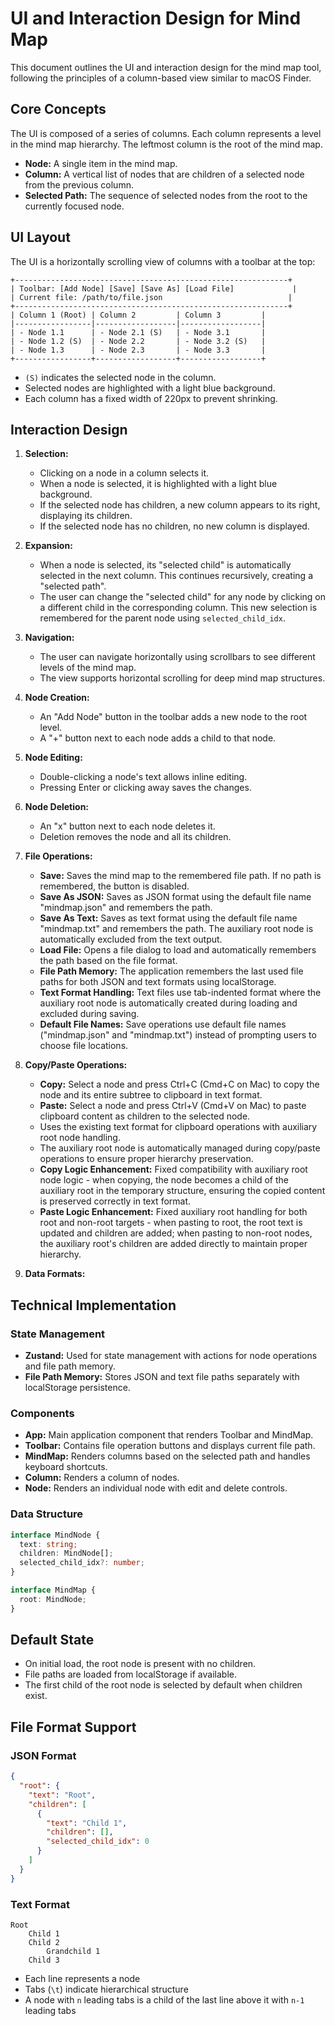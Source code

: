 
# UI and Interaction Design for Mind Map

This document outlines the UI and interaction design for the mind map tool, following the principles of a column-based view similar to macOS Finder.

## Core Concepts

The UI is composed of a series of columns. Each column represents a level in the mind map hierarchy. The leftmost column is the root of the mind map.

- **Node:** A single item in the mind map.
- **Column:** A vertical list of nodes that are children of a selected node from the previous column.
- **Selected Path:** The sequence of selected nodes from the root to the currently focused node.

## UI Layout

The UI is a horizontally scrolling view of columns with a toolbar at the top:

```
+-------------------------------------------------------------+
| Toolbar: [Add Node] [Save] [Save As] [Load File]             |
| Current file: /path/to/file.json                            |
+-------------------------------------------------------------+
| Column 1 (Root) | Column 2         | Column 3         |
|-----------------|------------------|------------------|
| - Node 1.1      | - Node 2.1 (S)   | - Node 3.1       |
| - Node 1.2 (S)  | - Node 2.2       | - Node 3.2 (S)   |
| - Node 1.3      | - Node 2.3       | - Node 3.3       |
+-----------------+------------------+------------------+
```

- `(S)` indicates the selected node in the column.
- Selected nodes are highlighted with a light blue background.
- Each column has a fixed width of 220px to prevent shrinking.

## Interaction Design

1.  **Selection:**
    - Clicking on a node in a column selects it.
    - When a node is selected, it is highlighted with a light blue background.
    - If the selected node has children, a new column appears to its right, displaying its children.
    - If the selected node has no children, no new column is displayed.

2.  **Expansion:**
    - When a node is selected, its "selected child" is automatically selected in the next column. This continues recursively, creating a "selected path".
    - The user can change the "selected child" for any node by clicking on a different child in the corresponding column. This new selection is remembered for the parent node using `selected_child_idx`.

3.  **Navigation:**
    - The user can navigate horizontally using scrollbars to see different levels of the mind map.
    - The view supports horizontal scrolling for deep mind map structures.

4.  **Node Creation:**
    - An "Add Node" button in the toolbar adds a new node to the root level.
    - A "+" button next to each node adds a child to that node.

5.  **Node Editing:**
    - Double-clicking a node's text allows inline editing.
    - Pressing Enter or clicking away saves the changes.

6.  **Node Deletion:**
    - An "x" button next to each node deletes it.
    - Deletion removes the node and all its children.

7.  **File Operations:**
    - **Save:** Saves the mind map to the remembered file path. If no path is remembered, the button is disabled.
    - **Save As JSON:** Saves as JSON format using the default file name "mindmap.json" and remembers the path.
    - **Save As Text:** Saves as text format using the default file name "mindmap.txt" and remembers the path. The auxiliary root node is automatically excluded from the text output.
    - **Load File:** Opens a file dialog to load and automatically remembers the path based on the file format.
    - **File Path Memory:** The application remembers the last used file paths for both JSON and text formats using localStorage.
    - **Text Format Handling:** Text files use tab-indented format where the auxiliary root node is automatically created during loading and excluded during saving.
    - **Default File Names:** Save operations use default file names ("mindmap.json" and "mindmap.txt") instead of prompting users to choose file locations.

8.  **Copy/Paste Operations:**
    - **Copy:** Select a node and press Ctrl+C (Cmd+C on Mac) to copy the node and its entire subtree to clipboard in text format.
    - **Paste:** Select a node and press Ctrl+V (Cmd+V on Mac) to paste clipboard content as children to the selected node.
    - Uses the existing text format for clipboard operations with auxiliary root node handling.
    - The auxiliary root node is automatically managed during copy/paste operations to ensure proper hierarchy preservation.
    - **Copy Logic Enhancement:** Fixed compatibility with auxiliary root node logic - when copying, the node becomes a child of the auxiliary root in the temporary structure, ensuring the copied content is preserved correctly in text format.
    - **Paste Logic Enhancement:** Fixed auxiliary root handling for both root and non-root targets - when pasting to root, the root text is updated and children are added; when pasting to non-root nodes, the auxiliary root's children are added directly to maintain proper hierarchy.


10. **Data Formats:**

## Technical Implementation

### State Management
- **Zustand:** Used for state management with actions for node operations and file path memory.
- **File Path Memory:** Stores JSON and text file paths separately with localStorage persistence.


### Components
- **App:** Main application component that renders Toolbar and MindMap.
- **Toolbar:** Contains file operation buttons and displays current file path.
- **MindMap:** Renders columns based on the selected path and handles keyboard shortcuts.
- **Column:** Renders a column of nodes.
- **Node:** Renders an individual node with edit and delete controls.

### Data Structure
```typescript
interface MindNode {
  text: string;
  children: MindNode[];
  selected_child_idx?: number;
}

interface MindMap {
  root: MindNode;
}
```

## Default State

- On initial load, the root node is present with no children.
- File paths are loaded from localStorage if available.
- The first child of the root node is selected by default when children exist.

## File Format Support

### JSON Format
```json
{
  "root": {
    "text": "Root",
    "children": [
      {
        "text": "Child 1",
        "children": [],
        "selected_child_idx": 0
      }
    ]
  }
}
```

### Text Format
```
Root
	Child 1
	Child 2
		Grandchild 1
	Child 3
```

- Each line represents a node
- Tabs (`\t`) indicate hierarchical structure
- A node with `n` leading tabs is a child of the last line above it with `n-1` leading tabs
